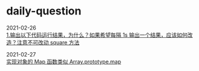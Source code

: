 # daily-question

2021-02-26  
[1.输出以下代码运行结果，为什么？如果希望每隔 1s 输出一个结果，应该如何改造？注意不可改动 square 方法](https://github.com/houhoz/daily-question/issues/1)

2021-02-27  
[实现对象的 Map 函数类似 Array.prototype.map](https://github.com/houhoz/daily-question/issues/2)
